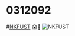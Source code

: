 # 0312092
#[NKFUST](http://www.nkfust.edu.tw/bin/home.php)
:scream::dizzy:
![NKFUST](NKFUST.jpg"高第一")

